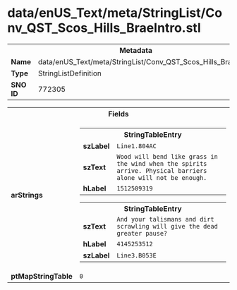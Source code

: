 <h1>data/enUS_Text/meta/StringList/Conv_QST_Scos_Hills_BraeIntro.stl</h1><table><tr><th colspan="100%">Metadata</th></tr><tr><td><b>Name</b></td><td>data/enUS_Text/meta/StringList/Conv_QST_Scos_Hills_BraeIntro.stl</td></tr><tr><td><b>Type</b></td><td>StringListDefinition</td></tr><tr><td><b>SNO ID</b></td><td>772305</td></tr></table>

<table><tr><th colspan="100%">Fields</th></tr><tr><td><b>arStrings</b></td><td><table><tr><th colspan="100%">StringTableEntry</th></tr><tr><td><b>szLabel</b></td><td><code>Line1.804AC</code></td></tr><tr><td><b>szText</b></td><td><code>Wood will bend like grass in the wind when the spirits arrive. Physical barriers alone will not be enough.</code></td></tr><tr><td><b>hLabel</b></td><td><code>1512509319</code></td></tr></table>


<table><tr><th colspan="100%">StringTableEntry</th></tr><tr><td><b>szText</b></td><td><code>And your talismans and dirt scrawling will give the dead greater pause?</code></td></tr><tr><td><b>hLabel</b></td><td><code>4145253512</code></td></tr><tr><td><b>szLabel</b></td><td><code>Line3.B053E</code></td></tr></table>


</td></tr><tr><td><b>ptMapStringTable</b></td><td><code>0</code></td></tr></table>

